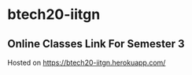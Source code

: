 # btech20-iitgn

## Online Classes Link For Semester 3

Hosted on https://btech20-iitgn.herokuapp.com/

